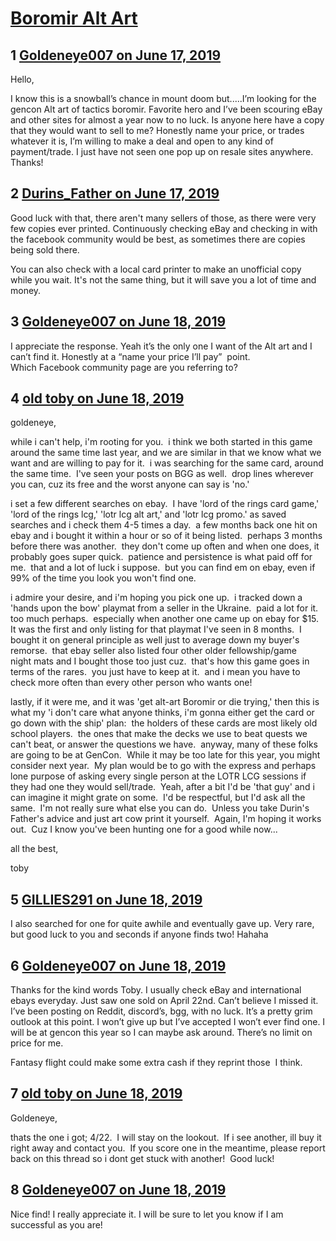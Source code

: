 # [Boromir Alt Art](https://community.fantasyflightgames.com/topic/296440-boromir-alt-art/)

## 1 [Goldeneye007 on June 17, 2019](https://community.fantasyflightgames.com/topic/296440-boromir-alt-art/?do=findComment&comment=3722249)

Hello,

I know this is a snowball’s chance in mount doom but.....I’m looking for the gencon Alt art of tactics boromir. Favorite hero and I’ve been scouring eBay and other sites for almost a year now to no luck. Is anyone here have a copy that they would want to sell to me? Honestly name your price, or trades whatever it is, I’m willing to make a deal and open to any kind of payment/trade. I just have not seen one pop up on resale sites anywhere. Thanks!

## 2 [Durins_Father on June 17, 2019](https://community.fantasyflightgames.com/topic/296440-boromir-alt-art/?do=findComment&comment=3722352)

Good luck with that, there aren't many sellers of those, as there were very few copies ever printed. Continuously checking eBay and checking in with the facebook community would be best, as sometimes there are copies being sold there.

You can also check with a local card printer to make an unofficial copy while you wait. It's not the same thing, but it will save you a lot of time and money.

## 3 [Goldeneye007 on June 18, 2019](https://community.fantasyflightgames.com/topic/296440-boromir-alt-art/?do=findComment&comment=3722713)

I appreciate the response. Yeah it’s the only one I want of the Alt art and I can’t find it. Honestly at a “name your price I’ll pay”  point. Which Facebook community page are you referring to? 

## 4 [old toby on June 18, 2019](https://community.fantasyflightgames.com/topic/296440-boromir-alt-art/?do=findComment&comment=3722735)

goldeneye,

while i can't help, i'm rooting for you.  i think we both started in this game around the same time last year, and we are similar in that we know what we want and are willing to pay for it.  i was searching for the same card, around the same time.  I've seen your posts on BGG as well.  drop lines wherever you can, cuz its free and the worst anyone can say is 'no.' 

i set a few different searches on ebay.  I have 'lord of the rings card game,' 'lord of the rings lcg,' 'lotr lcg alt art,' and 'lotr lcg promo.' as saved searches and i check them 4-5 times a day.  a few months back one hit on ebay and i bought it within a hour or so of it being listed.  perhaps 3 months before there was another.  they don't come up often and when one does, it probably goes super quick.  patience and persistence is what paid off for me.  that and a lot of luck i suppose.  but you can find em on ebay, even if 99% of the time you look you won't find one.

i admire your desire, and i'm hoping you pick one up.  i tracked down a 'hands upon the bow' playmat from a seller in the Ukraine.  paid a lot for it.  too much perhaps.  especially when another one came up on ebay for $15.  It was the first and only listing for that playmat I've seen in 8 months.  I bought it on general principle as well just to average down my buyer's remorse.  that ebay seller also listed four other older fellowship/game night mats and I bought those too just cuz.  that's how this game goes in terms of the rares.  you just have to keep at it.  and i mean you have to check more often than every other person who wants one! 

lastly, if it were me, and it was 'get alt-art Boromir or die trying,' then this is what my 'i don't care what anyone thinks, i'm gonna either get the card or go down with the ship' plan:  the holders of these cards are most likely old school players.  the ones that make the decks we use to beat quests we can't beat, or answer the questions we have.  anyway, many of these folks are going to be at GenCon.  While it may be too late for this year, you might consider next year.  My plan would be to go with the express and perhaps lone purpose of asking every single person at the LOTR LCG sessions if they had one they would sell/trade.  Yeah, after a bit I'd be 'that guy' and i can imagine it might grate on some.  I'd be respectful, but I'd ask all the same.  I'm not really sure what else you can do.  Unless you take Durin's Father's advice and just art cow print it yourself.  Again, I'm hoping it works out.  Cuz I know you've been hunting one for a good while now...

all the best,

toby

## 5 [GILLIES291 on June 18, 2019](https://community.fantasyflightgames.com/topic/296440-boromir-alt-art/?do=findComment&comment=3722753)

I also searched for one for quite awhile and eventually gave up. Very rare, but good luck to you and seconds if anyone finds two! Hahaha

## 6 [Goldeneye007 on June 18, 2019](https://community.fantasyflightgames.com/topic/296440-boromir-alt-art/?do=findComment&comment=3722793)

Thanks for the kind words Toby. I usually check eBay and international ebays everyday. Just saw one sold on April 22nd. Can’t believe I missed it. I’ve been posting on Reddit, discord’s, bgg, with no luck. It’s a pretty grim outlook at this point. I won’t give up but I’ve accepted I won’t ever find one. I will be at gencon this year so I can maybe ask around. There’s no limit on price for me. 

Fantasy flight could make some extra cash if they reprint those  I think.

## 7 [old toby on June 18, 2019](https://community.fantasyflightgames.com/topic/296440-boromir-alt-art/?do=findComment&comment=3722804)

Goldeneye, 

thats the one i got; 4/22.  I will stay on the lookout.  If i see another, ill buy it right away and contact you.  If you score one in the meantime, please report back on this thread so i dont get stuck with another!  Good luck!

## 8 [Goldeneye007 on June 18, 2019](https://community.fantasyflightgames.com/topic/296440-boromir-alt-art/?do=findComment&comment=3722832)

Nice find! I really appreciate it. I will be sure to let you know if I am successful as you are!

